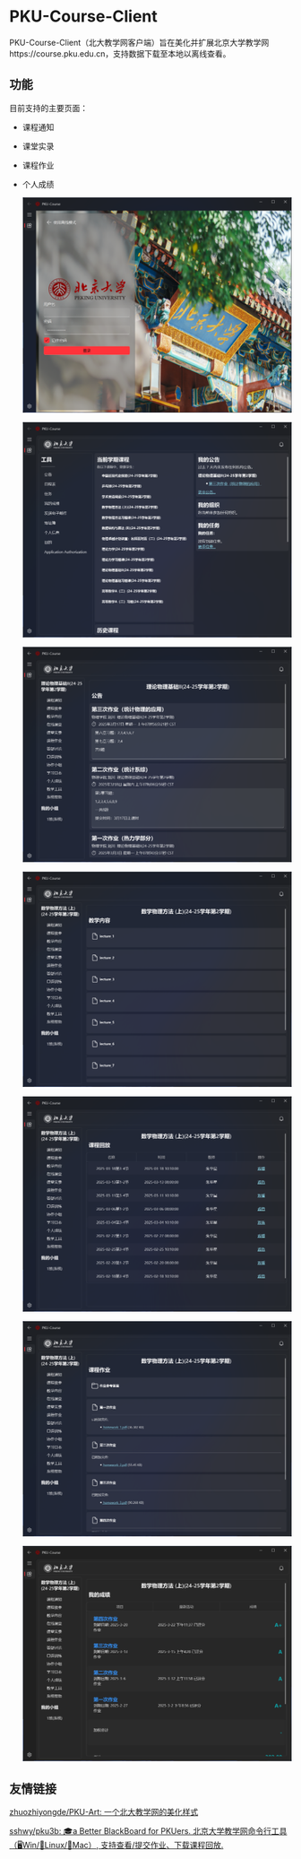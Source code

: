 # PKU-Course-Client

PKU-Course-Client（北大教学网客户端）旨在美化并扩展北京大学教学网https://course.pku.edu.cn，支持数据下载至本地以离线查看。

## 功能

目前支持的主要页面：

+ 课程通知

+ 课堂实录

+ 课程作业

+ 个人成绩

  ![login](https://raw.githubusercontent.com/dfshfghj/PKU-course-client/refs/heads/master/img/login.png)

  ![portal](https://raw.githubusercontent.com/dfshfghj/PKU-course-client/refs/heads/master/img/portal.png)

  ![course_announcement](https://raw.githubusercontent.com/dfshfghj/PKU-course-client/refs/heads/master/img/course_announcement.png)

  ![course_content](https://raw.githubusercontent.com/dfshfghj/PKU-course-client/refs/heads/master/img/course_content.png)

  ![course_video_list](https://raw.githubusercontent.com/dfshfghj/PKU-course-client/refs/heads/master/img/course_video_list.png)

  ![course_assignment](https://raw.githubusercontent.com/dfshfghj/PKU-course-client/refs/heads/master/img/course_assignment.png)

  ![course_grade](https://raw.githubusercontent.com/dfshfghj/PKU-course-client/refs/heads/master/img/course_grade.png)

  

## 友情链接

[zhuozhiyongde/PKU-Art: 一个北大教学网的美化样式](https://github.com/zhuozhiyongde/PKU-Art)

[sshwy/pku3b: 🎓a Better BlackBoard for PKUers. 北京大学教学网命令行工具（🖥️Win/🐧Linux/🍏Mac）, 支持查看/提交作业、下载课程回放.](https://github.com/sshwy/pku3b)

